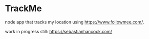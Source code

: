 # TrackMe
node app that tracks my location using https://www.followmee.com/.

work in progress still: https://sebastianhancock.com/
